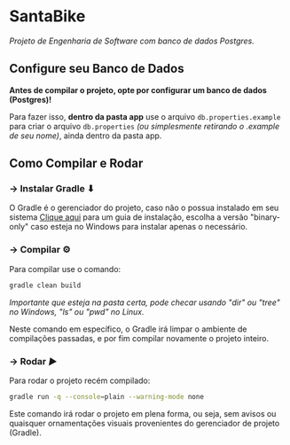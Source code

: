 # SantaBike
*Projeto de Engenharia de Software com banco de dados Postgres.*

## Configure seu Banco de Dados

**Antes de compilar o projeto, opte por configurar um banco de dados (Postgres)!**

Para fazer isso, **dentro da pasta app** use o arquivo `db.properties.example` para criar o arquivo `db.properties` *(ou simplesmente retirando o .example de seu nome)*, ainda dentro da pasta app.

## Como Compilar e Rodar

### -> Instalar Gradle ⬇
O Gradle é o gerenciador do projeto, caso não o possua instalado em seu sistema [Clique aqui](https://gradle.org/install/) para um guia de instalação, escolha a versão "binary-only" caso esteja no Windows para instalar apenas o necessário.

### -> Compilar ⚙
Para compilar use o comando:

```sh
gradle clean build
```
*Importante que esteja na pasta certa, pode checar usando "dir" ou "tree" no Windows, "ls" ou "pwd" no Linux.*

Neste comando em específico, o Gradle irá limpar o ambiente de compilações passadas, e por fim compilar novamente o projeto inteiro.

### -> Rodar *▶*
Para rodar o projeto recém compilado:

```sh
gradle run -q --console=plain --warning-mode none
```

Este comando irá rodar o projeto em plena forma, ou seja, sem avisos ou quaisquer ornamentações visuais provenientes do gerenciador de projeto (Gradle).

